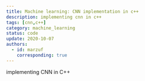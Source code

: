 ```yaml
---
title: Machine learning: CNN implementation in c++
description: implementing cnn in c++
tags: [cnn,c++] 
category: machine_learning
status: code
update: 2020-10-07
authors:
  - id: marzuf
    corresponding: true
---
```


implementing CNN in C++
